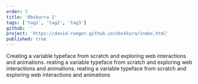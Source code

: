 ```yaml
---
order: 5
title: 'Obskurra 2'
tags: ['tag1', 'tag2', 'tag3']
github: ''
project: 'https://david-roeger.github.io/obskkura/index.html'
published: true
---
```


Creating a variable typeface from scratch and exploring web interactions and animations. reating a variable typeface from scratch and exploring web interactions and animations. reating a variable typeface from scratch and exploring web interactions and animations
